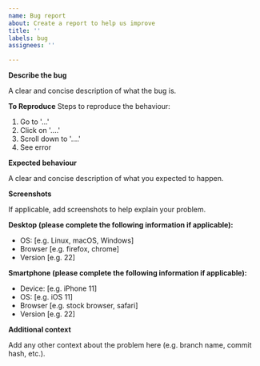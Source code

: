 ```yaml
---
name: Bug report
about: Create a report to help us improve
title: ''
labels: bug
assignees: ''

---
```


**Describe the bug**

A clear and concise description of what the bug is.

**To Reproduce**
Steps to reproduce the behaviour:
1. Go to '...'
2. Click on '....'
3. Scroll down to '....'
4. See error

**Expected behaviour**

A clear and concise description of what you expected to happen.

**Screenshots**

If applicable, add screenshots to help explain your problem.

**Desktop (please complete the following information if applicable):**
 - OS: [e.g. Linux, macOS, Windows]
 - Browser [e.g. firefox, chrome]
 - Version [e.g. 22]

**Smartphone (please complete the following information if applicable):**
 - Device: [e.g. iPhone 11]
 - OS: [e.g. iOS 11]
 - Browser [e.g. stock browser, safari]
 - Version [e.g. 22]

**Additional context**

Add any other context about the problem here (e.g. branch name, commit hash, etc.).
